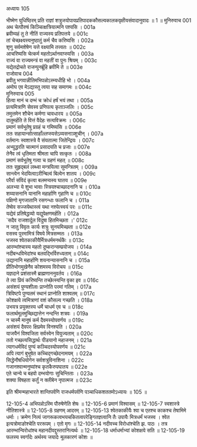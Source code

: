 अध्यायः 105

भीष्मेण युधिष्ठिरम् प्रति राज्ञां शत्रुजयोपायप्रतिपादककौसल्यकालकवृक्षीयसंवादानुवादः ॥ 1 ॥
मुनिरुवाच 	001  
अथ चेत्पौरुषं किञ्चित्क्षत्रियात्मनि पश्यसि ।	001a  
ब्रवीम्यहं तु ते नीतिं राज्यस्य प्रतिपत्तये ॥	001c  
तां चेच्छक्ष्यस्यनुष्ठातुं कर्म चैव करिष्यसि ।	002a  
शृणु सर्वमशेषेण यत्ते वक्ष्यामि तत्त्वतः ॥	002c  
आचरिष्यसि चेत्कर्म महतोऽर्थानवाप्स्यसि ।	003a  
राज्यं वा राज्यमन्त्रं वा महतीं वा पुनः श्रियम् ।	003c  
यद्येतद्रोचते राजन्पुनर्ब्रूहि ब्रवीमि ते ॥	003e  
राजोवाच 	004  
ब्रवीतु भगवान्नीतिमभिपन्नोऽस्म्यधीहि भो ।	004a  
अमोघ एव मेऽद्यास्तु त्वया सह समागमः ॥	004c  
मुनिरुवाच 	005  
हित्वा मानं च दम्भं च क्रोधं हर्षं भयं तथा ।	005a  
प्रत्यमित्राणि सेवस्व प्रणिपत्य कृताञ्जलिः ।	005c  
तमुत्तमेन शौचेन कर्मणा चावधारय ॥	005a  
दातुमर्हति ते वित्तं वैदेहः सत्यविक्रमः ।	006c  
प्रमाणं सर्वभूतेषु प्रग्रहं च गमिष्यसि ॥	006e  
ततः सहायान्सोत्साहाँल्लप्स्यसेऽव्यसनाञ्शुचीन् ।	007a  
वर्तमानः स्वशास्त्रे वै संयतात्मा जितेन्द्रियः ।	007c  
अभ्युद्धरति चात्मानं प्रसादयति च प्रजाः ॥	007e  
तेनैव त्वं धृतिमता श्रीमता चापि सत्कृतः ।	008a  
प्रमाणं सर्वभूतेषु गत्वा च ग्रहणं महत् ॥	008c  
ततः सुहृद्बलं लब्ध्वा मन्त्रयित्वा सुमन्त्रितम् ।	009a  
सान्त्वेन भेदयित्वाऽरीन्बिल्वं बिल्वेन शातय ।	009c  
परैर्वा संविदं कृत्वा बलमप्यस्य घातय ॥	009e  
अलभ्या ये शुभा भावाः स्त्रियश्चाच्छादनानि च ।	010a  
शय्यासनानि यानानि महार्हाणि गृहाणि च ॥	010c  
पक्षिणो मृगजातानि रसगन्धाः फलानि च ।	011a  
तेष्वेव सज्जयेथास्त्वं यथा नश्येत्स्वयं परः ॥	011c  
यद्येवं प्रतिषेद्धव्यो यद्युपेक्षणमर्हति ।	012a  
`सदैव राजशार्दूल विदुषा हितमिच्छता ।'	012c  
न जातु विवृतः कार्यः शत्रुः सुनयमिच्छता ॥	012e  
वसस्व पुरमामित्रं विषये मित्रसम्मतः ।	013a  
भजस्व श्वेतकाकीयैर्मित्रधर्ममनर्थकैः ॥	013c  
आरम्भांश्चास्य महतो दुष्करान्सम्प्रयोजय ।	014a  
नदीबन्धविभेदांश्च बलवद्भिर्विरुध्यताम् ॥	014c  
उद्यानानि महार्हाणि शयनान्यासनानि च ।	015a  
प्रीतिभोगमुखेनैव कोशमस्य विरोचय ॥	015c  
यज्ञदाने प्रशंसास्मै ब्राह्मणाननुवर्तय ।	016a  
ते त्वा प्रियं करिष्यन्ति तच्छेत्स्यन्ति वृका इव ॥	016c  
असंशयं पुण्यशीलाः प्राप्नोति परमां गतिम् ।	017a  
त्रिविष्टपे पुण्यतमं स्थानं प्राप्नोति शाश्वतम् ॥	017c  
कोशक्षये त्वमित्राणां वशं कौसल्य गच्छति ।	018a  
उभयत्र प्रयुक्तस्य धर्मे चाधर्म एव च ॥	018c  
फलार्थमूलमुच्छिद्यात्तेन नन्दन्ति शत्रवः ।	019a  
न चास्मै मानुषं कर्म दैवमस्योपवर्णय ॥	019c  
असंशयं दैवपरः क्षिप्रमेव विनश्यति ।	020a  
याजयैनं विश्वजिता सर्वस्वेन वियुज्यताम् ॥	020c  
ततो गच्छत्यसिद्धार्थः पीडयानो महाजनम् ।	021a  
त्यागधर्मविदं पुण्यं कञ्चिदस्योपवर्णय ॥	021c  
अपि त्यागं बुभूषेत कच्चिद्गच्छेदनामयम् ।	022a  
सिद्धेनौषधियोगेन सर्वशत्रुविनाशिना ।	022c  
गजानश्वान्मनुष्यांश्च कृतकैरुपघातय ॥	022e  
एते चान्ये च बहवो दम्भयोगाः सुचिन्तिताः ।	023a  
शक्या विषहता कर्तुं न क्लीबेन नृपात्मज ॥ 	023c  

इति श्रीमन्महाभारते शान्तिपर्वणि राजधर्मपर्वणि पञ्चाधिकशततमोऽध्यायः ॥ 105 ॥

12-105-4 अभिपन्नोऽस्मि पौरुषेणेति शेषः ॥ 12-105-6 प्रमाणं विश्वासम् ॥ 12-105-7 स्वशास्त्रे नीतिशास्त्रे ॥ 12-105-8 ग्रहणम् आदरम् ॥ 12-105-13 श्वेतकाकीयैः श्वा च एतश्च काकश्च तेषामिमे धर्माः । क्रमेण नित्यं जागरूकत्वभयचकितत्वपरेङ्गितज्ञत्वानि तैः उपायैः मित्रधर्मं भजस्व । श्वेत इत्यत्रोमाङोश्चेति पररूपम् । एतो मृगः ॥ 12-105-14 नदीवच्च विरोधांश्चेति झ. पाठः । तत्र आरम्भान्विरोधांश्च महानदीवद्दुस्तरानित्यर्थः ॥ 12-105-18 धर्माधर्माभ्यां कोशक्षये सति ॥ 12-105-19 फलस्य स्वर्गादेः अर्थस्य जयादेः मूलकारणं कोशः ॥
